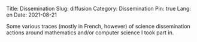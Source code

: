 Title: Dissemination
Slug: diffusion
Category: Dissemination
Pin: true
Lang: en
Date: 2021-08-21

Some various traces (mostly in French, however) of  science dissemination actions around mathematics and/or computer science I took part in.